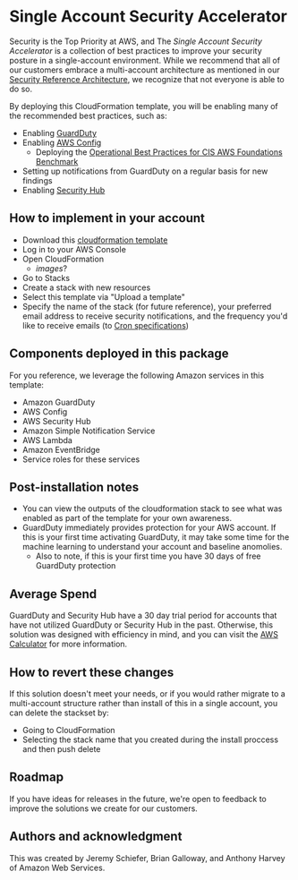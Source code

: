 # Single Account Security Accelerator

Security is the Top Priority at AWS, and The _Single Account Security Accelerator_ is a collection of best practices to improve your security posture in a single-account environment. While we recommend that all of our customers embrace a multi-account architecture as mentioned in our [Security Reference Architecture](https://docs.aws.amazon.com/prescriptive-guidance/latest/security-reference-architecture/architecture.html), we recognize that not everyone is able to do so. 

By deploying this CloudFormation template, you will be enabling many of the recommended best practices, such as:
- Enabling [GuardDuty](https://aws.amazon.com/guardduty/)
- Enabling [AWS Config](https://aws.amazon.com/config/)
    - Deploying the [Operational Best Practices for CIS AWS Foundations Benchmark](https://docs.aws.amazon.com/config/latest/developerguide/operational-best-practices-for-cis_aws_benchmark_level_1.html)
- Setting up notifications from GuardDuty on a regular basis for new findings
- Enabling [Security Hub](https://aws.amazon.com/security-hub/)

## How to implement in your account

- Download this [cloudformation template](#linkhere)
- Log in to your AWS Console
- Open CloudFormation
    - *images*?
- Go to Stacks
- Create a stack with new resources
- Select this template via "Upload a template"
- Specify the name of the stack (for future reference), your preferred email address to receive security notifications, and the frequency you'd like to receive emails (to [Cron specifications](https://docs.aws.amazon.com/lambda/latest/dg/services-cloudwatchevents-expressions.html))

## Components deployed in this package
For you reference, we leverage the following Amazon services in this template:
- Amazon GuardDuty
- AWS Config
- AWS Security Hub
- Amazon Simple Notification Service
- AWS Lambda
- Amazon EventBridge
- Service roles for these services


## Post-installation notes

- You can view the outputs of the cloudformation stack to see what was enabled as part of the template for your own awareness.  
- GuardDuty immediately provides protection for your AWS account. If this is your first time activating GuardDuty, it may take some time for the machine learning to understand your account and baseline anomolies. 
  - Also to note, if this is your first time you have 30 days of free GuardDuty protection

## Average Spend
GuardDuty and Security Hub have a 30 day trial period for accounts that have not utilized GuardDuty or Security Hub in the past. Otherwise, this solution was designed with efficiency in mind, and you can visit the [AWS Calculator](https://calculator.aws/) for more information.

## How to revert these changes
If this solution doesn't meet your needs, or if you would rather migrate to a multi-account structure rather than install of this in a single account, you can delete the stackset by:
- Going to CloudFormation
- Selecting the stack name that you created during the install proccess and then push delete

## Roadmap
If you have ideas for releases in the future, we're open to feedback to improve the solutions we create for our customers. 

## Authors and acknowledgment
This was created by Jeremy Schiefer, Brian Galloway, and Anthony Harvey of Amazon Web Services.
